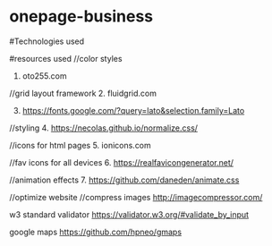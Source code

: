 # onepage-business

#Technologies used


#resources used
//color styles
1. oto255.com

//grid layout framework
2. fluidgrid.com

3. https://fonts.google.com/?query=lato&selection.family=Lato

//styling 
4. https://necolas.github.io/normalize.css/

//icons for html pages
5. ionicons.com

//fav icons for all devices
6. https://realfavicongenerator.net/

//animation effects
7. https://github.com/daneden/animate.css

//optimize website
//compress images
http://imagecompressor.com/

w3 standard validator
https://validator.w3.org/#validate_by_input

google maps
https://github.com/hpneo/gmaps
